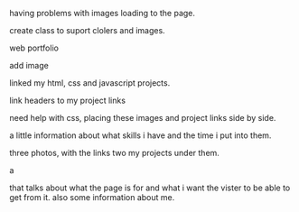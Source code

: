 having problems with images loading to the page.

create class to suport clolers and images.

web portfolio

add image

linked my html, css and javascript projects.

link headers to my project links 

need help with css, placing these images and project links side by side.

a little information about what skills i have and the time i put into them.

three photos, with the links two my projects under them.

a <p> that talks about what the page is for and what i want the vister to be able to get from it. also some information about me.


